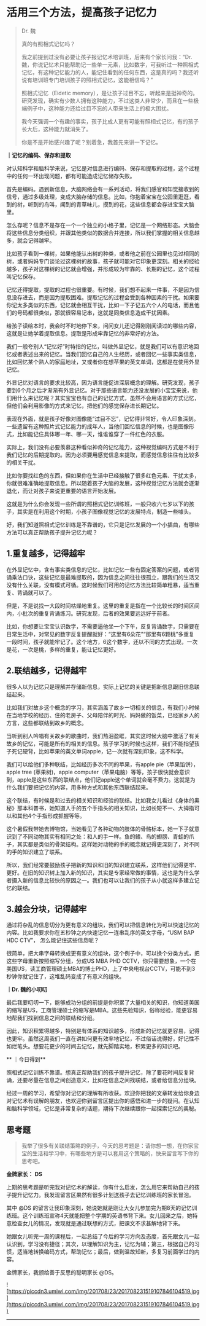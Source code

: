 # 活用三个方法，提高孩子记忆力

> Dr. 魏
> 
> 真的有照相式记忆吗？
> 
> 我之前提到过没有必要让孩子报记忆术培训班，后来有个家长问我：“Dr.魏，你说记忆术只能帮助记一些单一元素，比如数字，可我听过一种照相式记忆，有这种记忆能力的人，能记住看到的任何东西，这是真的吗？我还听说有培训班专门培训孩子的照相式记忆，这能相信吗？”
> 
> 照相式记忆（Eidetic memory），是让孩子过目不忘，听起来是挺神奇的。研究发现，确实有少数人拥有这种能力，不过这类人非常少，而且在一些极端例子中，这种能力还给过目不忘的人带来生活上的极大困扰。
> 
> 我今天强调一个有趣的事实，孩子比成人更有可能有照相式记忆，有的孩子长大后，这种能力就消失了。
> 
> 你是不是开始感兴趣了呢？别着急，我首先来讲一下记忆。

 **｜记忆的编码、保存和提取**

对认知科学和脑科学来说，记忆是对信息进行编码、保存和提取的过程，这个过程中的任何一环出现问题，都有可能造成记忆储存失败。

首先是编码。遇到新信息，大脑网络会有一系列活动，将我们感官和知觉接收到的信号，通过多级处理，变成大脑存储的信息。比如，你抱着宝宝在公园里逛逛，看到的树，听到的鸟叫，闻到的青草味儿，摸到的花，这些信息都会存进宝宝大脑里。

怎么存呢？信息不是存在一个一个独立的小格子里，记忆是一个网络形态。大脑会将这些信息分类组织，并跟其他类似的数据合并连接，所以我们掌握的相关信息越多，就会记得越牢。

比如孩子看到一棵树，如果他能认出树的种类，或者他之前在公园里也见过相同的树，或者妈妈专门谈论过这棵树的故事，孩子就可能对它印象更深刻。相关的经验越多，孩子对这棵树的记忆就会增强，并形成较为牢靠的、长期的记忆，这个过程叫记忆保存。

记忆还得提取，提取的过程也很重要。有时候，我们想不起来一件事，不是因为信息没存进去，而是因为提取困难。提取记忆的过程会受到各种因素的干扰。如果要你记太多类似的东西，记忆就会相互干扰，比如一下子记五六个人的电话，而且他们的号码都很类似，那就很容易记串，这就是同类信息造成干扰因素。

给孩子读绘本时，我会时不时地停下来，问问女儿还记得刚刚阅读过的哪些内容，这就是让她学着提取信息。提取是形成牢靠记忆的非常好的方法。

我们一般夸别人“记忆好”时特指的记忆，叫做外显记忆，就是我们可以有意识地回忆或者表述出来的记忆。当我们回忆自己的人生经历，或者回忆一些事实类信息，比如回忆某个熟人的家庭地址，又或者你在想苹果的英文单词，这都是在使用外显记忆。

外显记忆对语言的要求比较高，因为语言能促进深层概念的理解。研究发现，孩子要到6个月之后才渐渐有外显记忆。对于那些语言能力还没发展的小宝宝来说，他们用什么来记忆呢？其实宝宝也有自己的记忆方式，虽然不会用语言的方式记忆，但他们会利用影像的方式来记忆，把他们的感觉保存进长期记忆。

表现在外面，就是孩子好像对图像能“过目不忘”，记忆得非常好，令人印象深刻。一些遗留有这种照片式记忆能力的成年人，当他们回忆信息的时候，也是图像形式，比如能记住具体哪一年、哪一天，谁谁谁穿了一件红色的衣服。

实际上，我们没有必要羡慕这种看似神奇的记忆能力，这种视觉编码方式是不利于我们记忆的后期提取的。因为必须要用感觉信息来提取，而感觉信息往往有比较多的相关干扰。

比如你要找红色的东西，但如果你在生活中已经接触了很多红色元素、干扰太多，你就很难准确地提取信息。所以随着孩子大脑的发展，这种视觉记忆方法就会逐渐退化，而让对孩子来说更重要的语言开始发展。

这就是为什么你会发现一些所谓的照相式记忆训练班，一般只收六七岁以下的孩子，其实是在利用这个时期，小孩子图像视觉记忆的发展特点，制造一些噱头。

好，我们知道照相式记忆训练是不靠谱的，它只是记忆发展的一个小插曲，有哪些方法可以真正帮助孩子提升记忆力呢？

## 1.重复越多，记得越牢

在外显记忆中，含有事实类信息的记忆，比如记忆一些有固定答案的问题，或者背诵乘法口诀，这些记忆是最难提取的，因为信息之间往往很孤立，跟我们的生活又没有什么关联，没有模式可循。这时候我们可用的记忆方法比较简单粗暴，适当重复、背诵就可以了。

但是，不是说找一大段时间枯燥地重复。这里的重复是指在一个比较长的时间区间内，小批次的重复背诵练习。研究发现，后者的效果要远远好于前者。

比如，你想要让宝宝认识数字，不需要逼他坐一个下午，反复背诵数字，只需要在日常生活中，对常见的数字反复提醒就好：“这里有6朵花”“那里有6颗桃”多重复一段时间，孩子就能牢记了。这个地方，6这个数字，还以不同的方式出现，一次是花，一次是桃，多样的重复，能让记忆更好。

## 2.联结越多，记得越牢

很多人以为记忆只是理解并存储新信息，实际上记忆的关键是把新信息跟旧信息联结起来。

比如我们对故乡这个概念的学习，其实涵盖了故乡一切相关的信息，有我们小时候在当地学校的经历、住的老房子、父母陪伴的时光、妈妈做的饭菜，已经家乡人的方言，这些都联结到故乡的概念。

当听到别人吟唱有关故乡的歌曲时，我们热泪盈眶，其实这时候大脑中激活了有关故乡的记忆，可能是所有的相关的信息。孩子学习的时候也这样，我们不能指望孩子死记硬背，比如苹果的英文单词apple，记一次就有深刻印象，这不科学。

我们可以给他们多种联结，比如经历多次不同的苹果，有apple pie（苹果馅饼），apple tree (苹果树)，apple computer（苹果电脑）等等，孩子很快就会意识到，apple是这些东西的联结点，他们记apple这个单词就会毫不费力。这就是为什么我们要把记忆的内容，用多种方式和其他东西联结起来。

这个联结，有时候是和过去的相关知识和经验的联结。比如我女儿看过《身体的奥秘》那本科普书，她知道人手的五个手指头的相关知识，比如长短不一、大拇指可以和其他4个手指形成抓握等等。

这个暑假我带她去博物馆，当她看见了各种动物的肢体的骨骼标本，她一下子就意识到了不同动物其实有相同之处：和人的手一样。鱼的鳍、鸟的翅膀、青蛙的爪子，其实都是类似的骨架结构。这样她对动物的手的概念就记得更深刻了，对不同的手的知识建立了联系。

所以，我们经常要鼓励孩子把新的知识和旧的知识建立联系，这样他们记得更牢、更好。在旧的知识树上加入新的知识，其实是专家经常做的事情，这也是为什么学者摄入新的信息比较快的原因之一。我们也可以让我们的孩子从小就这样多建立记忆的联结。

## 3.越会分块，记得越牢

通过将杂乱的信息切分为更有意义的组块，我们可以把信息转化为可以快速记忆的内容。比如我要求你在五秒钟之内快速记忆一连串乱序的英文字母，“USM BAP HDC CTV”， 怎么能记住这些信息呢？

很简单，把大串字母转换成更有意义的组块，这个例子中，可以换个分类方式，把这些字母重新按照缩写分组，分成US MBA PHD CCTV，你只需要想象，一个在美国US，读工商管理硕士MBA的博士PHD，上了中央电视台CCTV，可能不到3秒钟你就记住了，这堆乱码变成了有意义的组块。

 **｜Dr. 魏的小叨叨**

最后我要叨叨一下，能够成功分组的前提是你积累了大量相关的知识，你知道美国的缩写是US，工商管理硕士的缩写是MBA。这些先验知识，俗称经验，能更容易地帮我们找到信息之间的联结和分组。

因此，知识积累得越多，特别是有体系的知识越多，形成新的记忆就更容易，记得也更牢。虽然这周我们一直在讲如何更有效率地记忆，不过俗话说得好，好记性不如烂笔头。想要花更少的时间去记忆，就先脚踏实地，积累更多的知识吧。

 ** ｜今日得到**

照相式记忆训练不靠谱。想真正帮助我们的孩子提升记忆，除了要花时间反复背诵，还要尽量在信息之间创造意义，比如在信息之间找联结，或者给信息分组块。

经过一周的学习，希望你对记忆的理解有所收获。欢迎你把我的文章转发给你身边对记忆术有误解的朋友，也欢迎你到留言区提出你的感悟和进一步的疑问。在认知和脑科学领域，记忆是非常复杂的话题，期待下次继续跟你一起探索记忆的奥秘。

## 思考题

> 我举了很多有关联结策略的例子，今天的思考题是：请你想一想，在你家宝宝的生活和学习中，有哪些地方是可以套用这个策略的，快来留言写下你的思考吧。

 **金牌家长：**  **DS**

上期的思考题是听完我对记忆术的解读，你有什么启发，怎么用它来帮助自己的孩子提升记忆力。我发现留言区果然有很多计划送孩子去记忆训练班的家长冒泡。

其中 @DS 的留言让我印象深刻，她说她就是刚让大女儿参加完为期8天的记忆训练班。这个训练班宣称4天就能把整个学期的英语书背下来。女儿回来之后，她特意检查女儿的情况，发现就是通过联想的方式，把课文不求甚解地背下来。

她跟女儿听完一周的课程后，一起总结了今后的学习方向及态度，首先跟女儿一起认识到，学习没有捷径；其次，以理解知识为主，记忆为辅；第三，根据自己的习惯，适当地转换编码方式，帮助记忆；最后，做到温故知新，多复习前面学过的内容。

金牌家长，我颁给善于反思的聪明家长 @DS。

![https://piccdn3.umiwi.com/img/201708/23/201708231519107846104519.jpg](https://piccdn3.umiwi.com/img/201708/23/201708231519107846104519.jpg)

---
